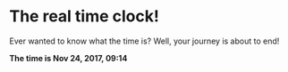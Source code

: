 # The real time clock!

Ever wanted to know what the time is? Well, your journey is about to end!

**The time is Nov 24, 2017, 09:14**